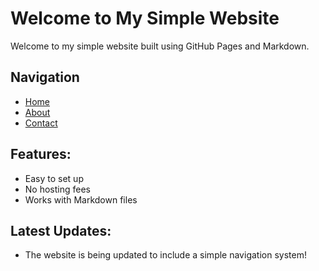 # Welcome to My Simple Website

Welcome to my simple website built using GitHub Pages and Markdown.

## Navigation
- [Home](index.md)
- [About](about.md)
- [Contact](contact.md)

## Features:
- Easy to set up
- No hosting fees
- Works with Markdown files

## Latest Updates:
- The website is being updated to include a simple navigation system!
